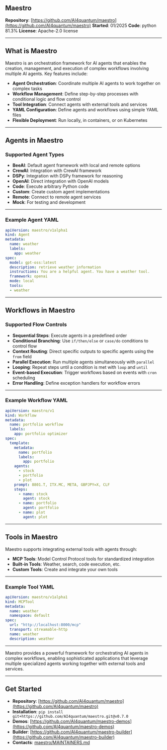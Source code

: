 ## Maestro

**Repository**: [https://github.com/AI4quantum/maestro](https://github.com/AI4quantum/maestro)
**Started**: 01/2025
**Code**: python 81.3%
**License**: Apache-2.0 license

---

## What is Maestro

Maestro is an orchestration framework for AI agents that enables the creation, management, and execution of complex workflows involving multiple AI agents. Key features include:

- **Agent Orchestration**: Coordinate multiple AI agents to work together on complex tasks
- **Workflow Management**: Define step-by-step processes with conditional logic and flow control
- **Tool Integration**: Connect agents with external tools and services
- **YAML Configuration**: Define agents and workflows using simple YAML files
- **Flexible Deployment**: Run locally, in containers, or on Kubernetes

---

## Agents in Maestro

### Supported Agent Types
- **BeeAI**: Default agent framework with local and remote options
- **CrewAI**: Integration with CrewAI framework
- **DSPy**: Integration with DSPy framework for reasoning
- **OpenAI**: Direct integration with OpenAI models
- **Code**: Execute arbitrary Python code
- **Custom**: Create custom agent implementations
- **Remote**: Connect to remote agent services
- **Mock**: For testing and development

---

### Example Agent YAML
```yaml
apiVersion: maestro/v1alpha1
kind: Agent
metadata:
  name: weather
  labels:
    app: weather
spec:
  model: gpt-oss:latest
  description: retrieve weather information
  instructions: You are a helpful agent. You have a weather tool.
  framework: openai
  mode: local
  tools:
  - weather
```

---

## Workflows in Maestro

### Supported Flow Controls
- **Sequential Steps**: Execute agents in a predefined order
- **Conditional Branching**: Use `if/then/else` or `case/do` conditions to control flow
- **Context Routing**: Direct specific outputs to specific agents using the `from` field
- **Parallel Execution**: Run multiple agents simultaneously with `parallel`
- **Looping**: Repeat steps until a condition is met with `loop` and `until`
- **Event-based Execution**: Trigger workflows based on events with `cron` scheduling
- **Error Handling**: Define exception handlers for workflow errors

---

### Example Workflow YAML
```yaml
apiVersion: maestro/v1
kind: Workflow
metadata:
  name: portfolio workflow
  labels:
    app: portfolio optimizer
spec:
  template:
    metadata:
      name: portfolio
      labels:
        app: portfolio
    agents:
      - stock
      - portfolio
      - plot
    prompt: 8801.T, ITX.MC, META, GBPJPY=X, CLF
    steps:
      - name: stock
        agent: stock
      - name: portfolio
        agent: portfolio
      - name: plot
        agent: plot
```

---

## Tools in Maestro

Maestro supports integrating external tools with agents through:

- **MCP Tools**: Model Control Protocol tools for standardized integration
- **Built-in Tools**: Weather, search, code execution, etc.
- **Custom Tools**: Create and integrate your own tools

---

### Example Tool YAML
```yaml
apiVersion: maestro/v1alpha1
kind: MCPTool
metadata:
  name: weather
  namespace: default
spec:
  url: "http://localhost:8000/mcp" 
  transport: streamable-http
  name: weather
  description: weather 
```

---

Maestro provides a powerful framework for orchestrating AI agents in complex workflows, enabling sophisticated applications that leverage multiple specialized agents working together with external tools and services.

---

## Get Started

- **Repository**: [https://github.com/AI4quantum/maestro](https://github.com/AI4quantum/maestro)
- **Installation**: `pip install git+https://github.com/AI4quantum/maestro.git@v0.7.0`
- **Demos**: [https://github.com/AI4quantum/maestro-demos](https://github.com/AI4quantum/maestro-demos)
- **Builder**: [https://github.com/AI4quantum/maestro-builder](https://github.com/AI4quantum/maestro-builder)
- **Contacts**: [maestro/MAINTAINERS.md](https://github.com/AI4quantum/maestro/blob/main/MAINTAINERS.md)
